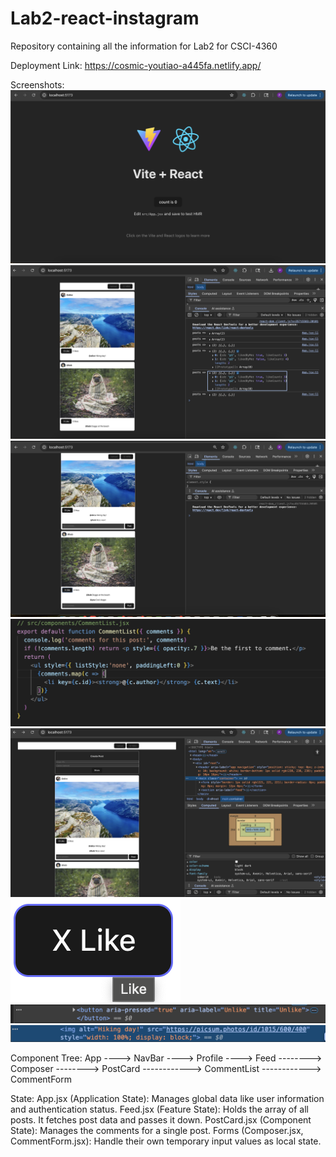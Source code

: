 # Lab2-react-instagram
Repository containing all the information for Lab2 for CSCI-4360

Deployment Link: https://cosmic-youtiao-a445fa.netlify.app/

Screenshots:
![Image](assets/Q1.png)
![Image](assets/Q2.png)
![Image](assets/Q3.png)
![Image](assets/Q4.png)
![Image](assets/Q5.png)
![Image](assets/Q6.png)
![Image](assets/Q7-1.png)
![Image](assets/Q7-2.png)

Component Tree:
App
----> NavBar
----> Profile
----> Feed
--------> Composer
--------> PostCard
------------> CommentList
------------> CommentForm

State:
App.jsx (Application State): Manages global data like user information and authentication status. 
Feed.jsx (Feature State): Holds the array of all posts. It fetches post data and passes it down. 
PostCard.jsx (Component State): Manages the comments for a single post. 
Forms (Composer.jsx, CommentForm.jsx): Handle their own temporary input values as local state.
